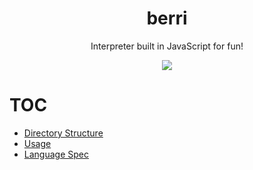 <div align="center">
<h1>berri</h1>
<p>Interpreter built in JavaScript for fun!</p>
<img src="https://img.shields.io/tokei/lines/github/jsines/berri">
</div>

# TOC
- [Directory Structure](docs/index.md)
- [Usage](docs/usage.md)
- [Language Spec](docs/berri-spec.mod)

